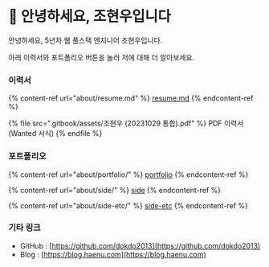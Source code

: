 # 👋 안녕하세요, 조현우입니다

안녕하세요, 5년차 웹 풀스택 엔지니어 조현우입니다.

아래 이력서와 포트폴리오 버튼을 눌러 저에 대해 더 알아보세요.



### 이력서

{% content-ref url="about/resume.md" %}
[resume.md](about/resume.md)
{% endcontent-ref %}

{% file src=".gitbook/assets/조현우 (20231029 통합).pdf" %}
PDF 이력서 (Wanted 서식)
{% endfile %}

### 포트폴리오

{% content-ref url="about/portfolio/" %}
[portfolio](about/portfolio/)
{% endcontent-ref %}

{% content-ref url="about/side/" %}
[side](about/side/)
{% endcontent-ref %}

{% content-ref url="about/side-etc/" %}
[side-etc](about/side-etc/)
{% endcontent-ref %}

### 기타 링크

* GitHub : [https://github.com/dokdo2013](https://github.com/dokdo2013)
* Blog : [https://blog.haenu.com](https://blog.haenu.com)

